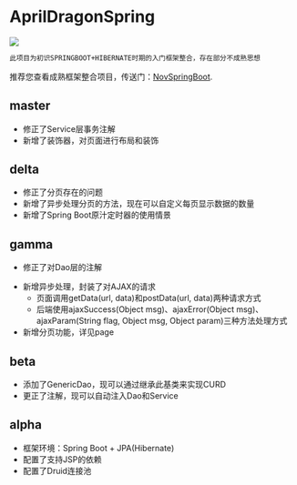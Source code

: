 # AprilDragonSpring
![](https://github.com/dragon-yuan/AprilDragonSpring/raw/master/src/main/webapp/images/pic.jpg)
<br>
```html
此项目为初识SPRINGBOOT+HIBERNATE时期的入门框架整合，存在部分不成熟思想
```
推荐您查看成熟框架整合项目，传送门：[NovSpringBoot](https://github.com/dragon-yuan/NovSpringBoot).

master
---

- 修正了Service层事务注解 
- 新增了装饰器，对页面进行布局和装饰 

delta
---

- 修正了分页存在的问题 
- 新增了异步处理分页的方法，现在可以自定义每页显示数据的数量 
- 新增了Spring Boot原汁定时器的使用情景 

gamma
---

- 修正了对Dao层的注解 
* 新增异步处理，封装了对AJAX的请求 
	* 页面调用getData(url, data)和postData(url, data)两种请求方式 
	* 后端使用ajaxSuccess(Object msg)、ajaxError(Object msg)、ajaxParam(String flag, Object msg, Object param)三种方法处理方式
* 新增分页功能，详见page 

beta
---

- 添加了GenericDao，现可以通过继承此基类来实现CURD 
- 更正了注解，现可以自动注入Dao和Service 

alpha
---

- 框架环境：Spring Boot + JPA(Hibernate) 
- 配置了支持JSP的依赖 
- 配置了Druid连接池 
